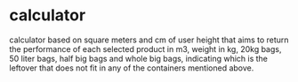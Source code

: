 # calculator
calculator based on square meters and cm of user height that aims to return the performance of each selected product in m3, weight in kg, 20kg bags, 50 liter bags, half big bags and whole big bags, indicating which is the leftover that does not fit in any of the containers mentioned above.
